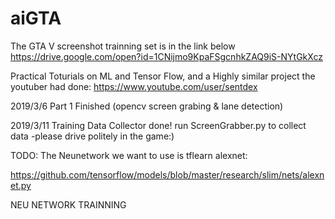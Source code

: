# aiGTA
The GTA V screenshot trainning set is in the link below
https://drive.google.com/open?id=1CNijmo9KpaFSgcnhkZAQ9iS-NYtGkXcz

Practical Toturials on ML and Tensor Flow, and a Highly similar project the youtuber had done:
https://www.youtube.com/user/sentdex

2019/3/6
Part 1 Finished (opencv screen grabing & lane detection)

2019/3/11
Training Data Collector done!
run ScreenGrabber.py to collect data -please drive politely in the game:)

TODO:
The Neunetwork we want to use is tflearn alexnet:

https://github.com/tensorflow/models/blob/master/research/slim/nets/alexnet.py

NEU NETWORK TRAINNING

